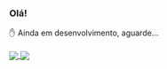 ### Olá!

✋ Ainda em desenvolvimento, aguarde...<br></br>
<a href="#">
  <img align="center" src="https://github-readme-stats.vercel.app/api?username=Shulchl&show_icons=true&theme=dark" />
</a>
<a href="#">
  <img align="center" src="https://github-readme-stats.vercel.app/api/pin/?username=Shulchl&repo=Kiniga-Leveling" />
</a>

<!--
**Shulchl/Shulchl** is a ✨ _special_ ✨ repository because its `README.md` (this file) appears on your GitHub profile.

Here are some ideas to get you started:

- 🔭 I’m currently working on ...
- 🌱 I’m currently learning ...
- 👯 I’m looking to collaborate on ...
- 🤔 I’m looking for help with ...
- 💬 Ask me about ...
- 📫 How to reach me: ...
- 😄 Pronouns: ...
- ⚡ Fun fact: ...
-->
